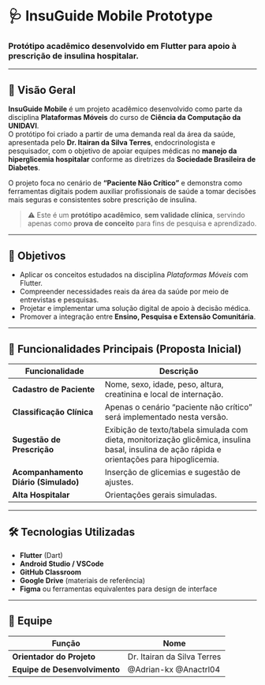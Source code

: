 # 🩺 InsuGuide Mobile Prototype

### Protótipo acadêmico desenvolvido em Flutter para apoio à prescrição de insulina hospitalar.

---

## 📘 Visão Geral

**InsuGuide Mobile** é um projeto acadêmico desenvolvido como parte da disciplina **Plataformas Móveis** do curso de **Ciência da Computação da UNIDAVI**.  
O protótipo foi criado a partir de uma demanda real da área da saúde, apresentada pelo **Dr. Itairan da Silva Terres**, endocrinologista e pesquisador, com o objetivo de apoiar equipes médicas no **manejo da hiperglicemia hospitalar** conforme as diretrizes da **Sociedade Brasileira de Diabetes**.

O projeto foca no cenário de **“Paciente Não Crítico”** e demonstra como ferramentas digitais podem auxiliar profissionais de saúde a tomar decisões mais seguras e consistentes sobre prescrição de insulina.

> ⚠️ Este é um **protótipo acadêmico**, **sem validade clínica**, servindo apenas como **prova de conceito** para fins de pesquisa e aprendizado.

---

## 🎯 Objetivos

- Aplicar os conceitos estudados na disciplina *Plataformas Móveis* com Flutter.  
- Compreender necessidades reais da área da saúde por meio de entrevistas e pesquisas.  
- Projetar e implementar uma solução digital de apoio à decisão médica.  
- Promover a integração entre **Ensino, Pesquisa e Extensão Comunitária**.

---

## 🧩 Funcionalidades Principais (Proposta Inicial)

| Funcionalidade | Descrição |
|----------------|------------|
| **Cadastro de Paciente** | Nome, sexo, idade, peso, altura, creatinina e local de internação. |
| **Classificação Clínica** | Apenas o cenário “paciente não crítico” será implementado nesta versão. |
| **Sugestão de Prescrição** | Exibição de texto/tabela simulada com dieta, monitorização glicêmica, insulina basal, insulina de ação rápida e orientações para hipoglicemia. |
| **Acompanhamento Diário (Simulado)** | Inserção de glicemias e sugestão de ajustes. |
| **Alta Hospitalar** | Orientações gerais simuladas. |

---

## 🛠️ Tecnologias Utilizadas

- **Flutter** (Dart)  
- **Android Studio / VSCode**  
- **GitHub Classroom**  
- **Google Drive** (materiais de referência)  
- **Figma** ou ferramentas equivalentes para design de interface  

---

## 👥 Equipe

| Função | Nome |
|--------|------|
| **Orientador do Projeto** | Dr. Itairan da Silva Terres |
| **Equipe de Desenvolvimento** | @Adrian-kx @Anactrl04|